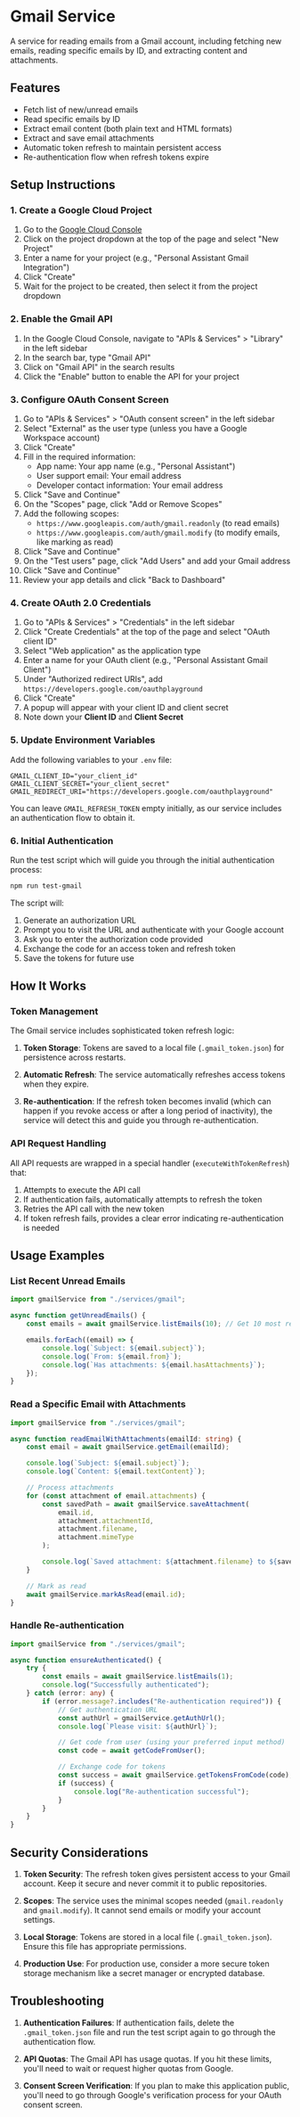 # Gmail Service

A service for reading emails from a Gmail account, including fetching new emails, reading specific emails by ID, and extracting content and attachments.

## Features

- Fetch list of new/unread emails
- Read specific emails by ID
- Extract email content (both plain text and HTML formats)
- Extract and save email attachments
- Automatic token refresh to maintain persistent access
- Re-authentication flow when refresh tokens expire

## Setup Instructions

### 1. Create a Google Cloud Project

1. Go to the [Google Cloud Console](https://console.cloud.google.com/)
2. Click on the project dropdown at the top of the page and select "New Project"
3. Enter a name for your project (e.g., "Personal Assistant Gmail Integration")
4. Click "Create"
5. Wait for the project to be created, then select it from the project dropdown

### 2. Enable the Gmail API

1. In the Google Cloud Console, navigate to "APIs & Services" > "Library" in the left sidebar
2. In the search bar, type "Gmail API"
3. Click on "Gmail API" in the search results
4. Click the "Enable" button to enable the API for your project

### 3. Configure OAuth Consent Screen

1. Go to "APIs & Services" > "OAuth consent screen" in the left sidebar
2. Select "External" as the user type (unless you have a Google Workspace account)
3. Click "Create"
4. Fill in the required information:
    - App name: Your app name (e.g., "Personal Assistant")
    - User support email: Your email address
    - Developer contact information: Your email address
5. Click "Save and Continue"
6. On the "Scopes" page, click "Add or Remove Scopes"
7. Add the following scopes:
    - `https://www.googleapis.com/auth/gmail.readonly` (to read emails)
    - `https://www.googleapis.com/auth/gmail.modify` (to modify emails, like marking as read)
8. Click "Save and Continue"
9. On the "Test users" page, click "Add Users" and add your Gmail address
10. Click "Save and Continue"
11. Review your app details and click "Back to Dashboard"

### 4. Create OAuth 2.0 Credentials

1. Go to "APIs & Services" > "Credentials" in the left sidebar
2. Click "Create Credentials" at the top of the page and select "OAuth client ID"
3. Select "Web application" as the application type
4. Enter a name for your OAuth client (e.g., "Personal Assistant Gmail Client")
5. Under "Authorized redirect URIs", add `https://developers.google.com/oauthplayground`
6. Click "Create"
7. A popup will appear with your client ID and client secret
8. Note down your **Client ID** and **Client Secret**

### 5. Update Environment Variables

Add the following variables to your `.env` file:

```
GMAIL_CLIENT_ID="your_client_id"
GMAIL_CLIENT_SECRET="your_client_secret"
GMAIL_REDIRECT_URI="https://developers.google.com/oauthplayground"
```

You can leave `GMAIL_REFRESH_TOKEN` empty initially, as our service includes an authentication flow to obtain it.

### 6. Initial Authentication

Run the test script which will guide you through the initial authentication process:

```bash
npm run test-gmail
```

The script will:

1. Generate an authorization URL
2. Prompt you to visit the URL and authenticate with your Google account
3. Ask you to enter the authorization code provided
4. Exchange the code for an access token and refresh token
5. Save the tokens for future use

## How It Works

### Token Management

The Gmail service includes sophisticated token refresh logic:

1. **Token Storage**: Tokens are saved to a local file (`.gmail_token.json`) for persistence across restarts.

2. **Automatic Refresh**: The service automatically refreshes access tokens when they expire.

3. **Re-authentication**: If the refresh token becomes invalid (which can happen if you revoke access or after a long period of inactivity), the service will detect this and guide you through re-authentication.

### API Request Handling

All API requests are wrapped in a special handler (`executeWithTokenRefresh`) that:

1. Attempts to execute the API call
2. If authentication fails, automatically attempts to refresh the token
3. Retries the API call with the new token
4. If token refresh fails, provides a clear error indicating re-authentication is needed

## Usage Examples

### List Recent Unread Emails

```typescript
import gmailService from "./services/gmail";

async function getUnreadEmails() {
    const emails = await gmailService.listEmails(10); // Get 10 most recent unread emails

    emails.forEach((email) => {
        console.log(`Subject: ${email.subject}`);
        console.log(`From: ${email.from}`);
        console.log(`Has attachments: ${email.hasAttachments}`);
    });
}
```

### Read a Specific Email with Attachments

```typescript
import gmailService from "./services/gmail";

async function readEmailWithAttachments(emailId: string) {
    const email = await gmailService.getEmail(emailId);

    console.log(`Subject: ${email.subject}`);
    console.log(`Content: ${email.textContent}`);

    // Process attachments
    for (const attachment of email.attachments) {
        const savedPath = await gmailService.saveAttachment(
            email.id,
            attachment.attachmentId,
            attachment.filename,
            attachment.mimeType
        );

        console.log(`Saved attachment: ${attachment.filename} to ${savedPath}`);
    }

    // Mark as read
    await gmailService.markAsRead(email.id);
}
```

### Handle Re-authentication

```typescript
import gmailService from "./services/gmail";

async function ensureAuthenticated() {
    try {
        const emails = await gmailService.listEmails(1);
        console.log("Successfully authenticated");
    } catch (error: any) {
        if (error.message?.includes("Re-authentication required")) {
            // Get authentication URL
            const authUrl = gmailService.getAuthUrl();
            console.log(`Please visit: ${authUrl}`);

            // Get code from user (using your preferred input method)
            const code = await getCodeFromUser();

            // Exchange code for tokens
            const success = await gmailService.getTokensFromCode(code);
            if (success) {
                console.log("Re-authentication successful");
            }
        }
    }
}
```

## Security Considerations

1. **Token Security**: The refresh token gives persistent access to your Gmail account. Keep it secure and never commit it to public repositories.

2. **Scopes**: The service uses the minimal scopes needed (`gmail.readonly` and `gmail.modify`). It cannot send emails or modify your account settings.

3. **Local Storage**: Tokens are stored in a local file (`.gmail_token.json`). Ensure this file has appropriate permissions.

4. **Production Use**: For production use, consider a more secure token storage mechanism like a secret manager or encrypted database.

## Troubleshooting

1. **Authentication Failures**: If authentication fails, delete the `.gmail_token.json` file and run the test script again to go through the authentication flow.

2. **API Quotas**: The Gmail API has usage quotas. If you hit these limits, you'll need to wait or request higher quotas from Google.

3. **Consent Screen Verification**: If you plan to make this application public, you'll need to go through Google's verification process for your OAuth consent screen.
